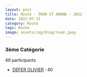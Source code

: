 ```yaml
---
layout: post
title: Route - THUN ST AMAND - 2022
date: 2022-07-31
category: Route
tags: Route
image: assets/img/blog/road.jpeg
---
```


### 3ème Catégorie
49 participants
- [DEFER OLIVIER](https://teamspecializedlille.github.io/works/deferolivier) : 40
